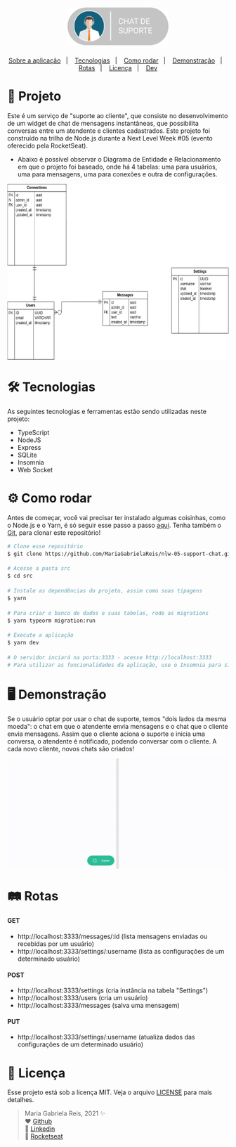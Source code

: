 <h1 align="center">
  <img alt="Chat de Suporte" title="Chat de Suporte" src="logo-support-chat.png" width="230px" />
</h1>

<p align="center">
  <a href="#projeto">Sobre a aplicação</a>&nbsp;&nbsp;&nbsp;|&nbsp;&nbsp;&nbsp;
  <a href="#tecs">Tecnologias</a>&nbsp;&nbsp;&nbsp;|&nbsp;&nbsp;&nbsp;
  <a href="#requisitos">Como rodar</a>&nbsp;&nbsp;&nbsp;|&nbsp;&nbsp;&nbsp;
   <a href="#demo">Demonstração</a>&nbsp;&nbsp;&nbsp;|&nbsp;&nbsp;&nbsp;
  <a href="#rotas">Rotas</a>&nbsp;&nbsp;&nbsp;|&nbsp;&nbsp;&nbsp;
  <a href="#licenca">Licença</a>&nbsp;&nbsp;&nbsp;|&nbsp;&nbsp;&nbsp;
  <a href="#dev">Dev</a>
</p>

<div id="projeto">
  
# :bookmark_tabs: Projeto
Este é um serviço de "suporte ao cliente", que consiste no desenvolvimento de um widget de chat de mensagens instantâneas, que possibilita conversas entre um atendente e clientes cadastrados. Este projeto foi construído na trilha de Node.js durante a Next Level Week #05 (evento oferecido pela RocketSeat).
- Abaixo é possível observar o Diagrama de Entidade e Relacionamento em que o projeto foi baseado, onde há 4 tabelas: uma para usuários, uma para mensagens, uma para conexões e outra de configurações.

<p align="center">
  <img width="700" height="400" src="diagrama.png">
</p>

</div>

<div id="tecs">

# :hammer_and_wrench: Tecnologias

As seguintes tecnologias e ferramentas estão sendo utilizadas neste projeto:

- TypeScript
- NodeJS
- Express
- SQLite
- Insomnia
- Web Socket

</div>

<div id="requisitos">

# :gear: Como rodar

Antes de começar, você vai precisar ter instalado algumas coisinhas, como o Node.js e o Yarn, é só seguir esse passo a passo [aqui](https://www.notion.so/Instala-o-das-ferramentas-405f3e8b014649cbb422dee6b5bd0535). Tenha também o [Git](https://git-scm.com/), para clonar este repositório!

```bash
# Clone esse repositório
$ git clone https://github.com/MariaGabrielaReis/nlw-05-support-chat.git

# Acesse a pasta src
$ cd src

# Instale as dependências do projeto, assim como suas tipagens
$ yarn

# Para criar o banco de dados e suas tabelas, rode as migrations
$ yarn typeorm migration:run

# Execute a aplicação
$ yarn dev

# O servidor inciará na porta:3333 - acesse http://localhost:3333
# Para utilizar as funcionalidades da aplicação, use o Insomnia para simular requisições e respostas das rotas
```

</div>

<div id="demo">
  
# :desktop_computer: Demonstração
Se o usuário optar por usar o chat de suporte, temos "dois lados da mesma moeda": o chat em que o atendente envia mensagens e o chat que o cliente envia mensagens. Assim que o cliente aciona o suporte e inicia uma conversa, o atendente é notificado, podendo conversar com o cliente. A cada novo cliente, novos chats são criados!

<p align="center">
  <img width="700" src="demo.gif">
</p>

</div>

<div id="rotas">
  
# :railway_track: Rotas

#### GET

- http://localhost:3333/messages/:id (lista mensagens enviadas ou recebidas por um usuário)
- http://localhost:3333/settings/:username (lista as configurações de um determinado usuário)

#### POST

- http://localhost:3333/settings (cria instância na tabela "Settings")
- http://localhost:3333/users (cria um usuário)
- http://localhost:3333/messages (salva uma mensagem)

#### PUT

- http://localhost:3333/settings/:username (atualiza dados das configurações de um determinado usuário)

</div>

<div id="licenca">

# :page_with_curl: Licença

Esse projeto está sob a licença MIT. Veja o arquivo [LICENSE](LICENSE) para mais detalhes.

</div>

<div id="dev">

> Maria Gabriela Reis, 2021 :sparkles: <br>
> ❤️ [Github](https://github.com/MariaGabrielaReis)<br>
> 💙 [Linkedin](https://www.linkedin.com/in/mariagabrielareis/)<br>
> 💜 [Rocketseat](https://app.rocketseat.com.br/me/mariagabrielareis)

</div>
